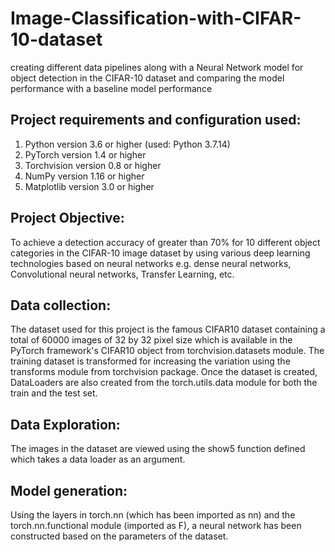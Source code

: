 # Image-Classification-with-CIFAR-10-dataset
creating different data pipelines along with a Neural Network model for object detection in the CIFAR-10 dataset and comparing the model performance with a baseline model performance 

## Project requirements and configuration used:
1) Python version 3.6 or higher (used: Python 3.7.14)
2) PyTorch version 1.4 or higher 
3) Torchvision version 0.8 or higher 
4) NumPy version 1.16 or higher 
5) Matplotlib version 3.0 or higher 

## Project Objective: 
To achieve a detection accuracy of greater than 70% for 10 different object categories in the CIFAR-10 image dataset by using various deep learning technologies based on neural networks e.g. dense neural networks, Convolutional neural networks, Transfer Learning, etc.

## Data collection:
The dataset used for this project is the famous CIFAR10 dataset containing a total of 60000 images of 32 by 32 pixel size which is available in the PyTorch framework's CIFAR10 object from torchvision.datasets module. The training dataset is transformed for increasing the variation using the transforms module from torchvision package.
Once the dataset is created, DataLoaders are also created from the torch.utils.data module for both the train and the test set.

## Data Exploration: 
The images in the dataset are viewed using the show5 function defined which takes a data loader as an argument.

## Model generation:
Using the layers in torch.nn (which has been imported as nn) and the torch.nn.functional module (imported as F), a neural network has been constructed based on the parameters of the dataset.

